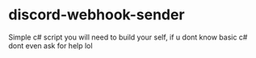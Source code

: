 # discord-webhook-sender

Simple c# script you will need to build your self, if u dont know basic c# dont even ask for help lol
